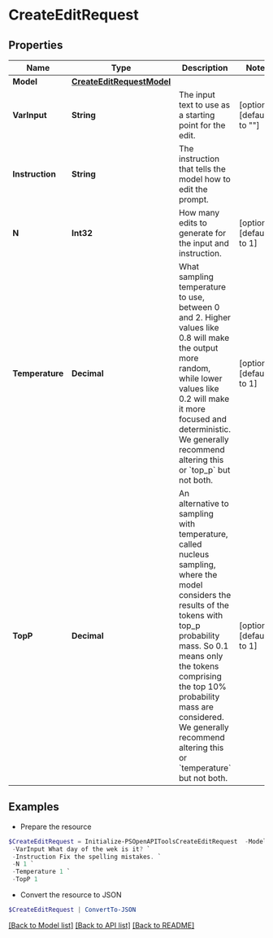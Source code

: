 # CreateEditRequest
## Properties

Name | Type | Description | Notes
------------ | ------------- | ------------- | -------------
**Model** | [**CreateEditRequestModel**](CreateEditRequestModel.md) |  | 
**VarInput** | **String** | The input text to use as a starting point for the edit. | [optional] [default to ""]
**Instruction** | **String** | The instruction that tells the model how to edit the prompt. | 
**N** | **Int32** | How many edits to generate for the input and instruction. | [optional] [default to 1]
**Temperature** | **Decimal** | What sampling temperature to use, between 0 and 2. Higher values like 0.8 will make the output more random, while lower values like 0.2 will make it more focused and deterministic.  We generally recommend altering this or &#x60;top_p&#x60; but not both.  | [optional] [default to 1]
**TopP** | **Decimal** | An alternative to sampling with temperature, called nucleus sampling, where the model considers the results of the tokens with top_p probability mass. So 0.1 means only the tokens comprising the top 10% probability mass are considered.  We generally recommend altering this or &#x60;temperature&#x60; but not both.  | [optional] [default to 1]

## Examples

- Prepare the resource
```powershell
$CreateEditRequest = Initialize-PSOpenAPIToolsCreateEditRequest  -Model null `
 -VarInput What day of the wek is it? `
 -Instruction Fix the spelling mistakes. `
 -N 1 `
 -Temperature 1 `
 -TopP 1
```

- Convert the resource to JSON
```powershell
$CreateEditRequest | ConvertTo-JSON
```

[[Back to Model list]](../README.md#documentation-for-models) [[Back to API list]](../README.md#documentation-for-api-endpoints) [[Back to README]](../README.md)

